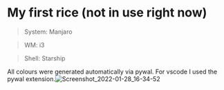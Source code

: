 # My first rice (not in use right now)

> System: Manjaro

> WM: i3

> Shell: Starship

All colours were generated automatically via pywal.
For vscode I used the pywal extension.![Screenshot_2022-01-28_16-34-52](https://user-images.githubusercontent.com/49836430/151813053-c85e0a12-911e-4e47-a508-0f425f0f3dc7.png)
